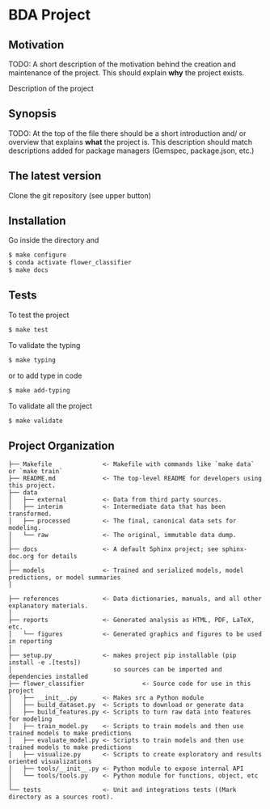 # BDA Project

## Motivation

TODO: A short description of the motivation behind the creation and maintenance of the project. This should explain **why** the project exists.

Description of the project

## Synopsis

TODO: At the top of the file there should be a short introduction and/ or overview that 
explains **what** the project is. This description should match descriptions added 
for package managers (Gemspec, package.json, etc.)

## The latest version

Clone the git repository (see upper button)

## Installation

Go inside the directory and
```bash
$ make configure
$ conda activate flower_classifier
$ make docs
```

## Tests

To test the project
```bash
$ make test
```

To validate the typing
```bash
$ make typing
```
or to add type in code
```bash
$ make add-typing
```

To validate all the project
```bash
$ make validate
```

## Project Organization

    ├── Makefile              <- Makefile with commands like `make data` or `make train`
    ├── README.md             <- The top-level README for developers using this project.
    ├── data
    │   ├── external          <- Data from third party sources.
    │   ├── interim           <- Intermediate data that has been transformed.
    │   ├── processed         <- The final, canonical data sets for modeling.
    │   └── raw               <- The original, immutable data dump.
    │
    ├── docs                  <- A default Sphinx project; see sphinx-doc.org for details
    │
    ├── models                <- Trained and serialized models, model predictions, or model summaries
    │

    ├── references            <- Data dictionaries, manuals, and all other explanatory materials.
    │
    ├── reports               <- Generated analysis as HTML, PDF, LaTeX, etc.
    │   └── figures           <- Generated graphics and figures to be used in reporting
    │
    ├── setup.py              <- makes project pip installable (pip install -e .[tests]) 
    │                            so sources can be imported and dependencies installed
    ├── flower_classifier                <- Source code for use in this project
    │   ├── __init__.py       <- Makes src a Python module
    │   ├── build_dataset.py  <- Scripts to download or generate data
    │   ├── build_features.py <- Scripts to turn raw data into features for modeling
    │   ├── train_model.py    <- Scripts to train models and then use trained models to make predictions
    │   ├── evaluate_model.py <- Scripts to train models and then use trained models to make predictions
    │   ├── visualize.py      <- Scripts to create exploratory and results oriented visualizations
    │   ├── tools/__init__.py <- Python module to expose internal API
    │   └── tools/tools.py    <- Python module for functions, object, etc
    │
    └── tests                 <- Unit and integrations tests ((Mark directory as a sources root).


